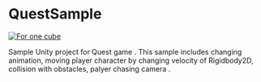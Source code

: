 # QuestSample

[![For one cube](http://img.youtube.com/vi/T95HdA1tNGc/0.jpg)](http://www.youtube.com/watch?v=T95HdA1tNGc)

Sample Unity project for Quest game .
This sample includes changing animation,  moving player character by changing velocity of Rigidbody2D, collision with obstacles, palyer chasing camera .
